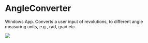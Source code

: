# AngleConverter
Windows App.  Converts a user input of revolutions, to different angle measuring units, e.g., rad, grad etc.

![](images/angleConverter.gif)
